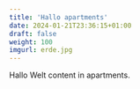 ```yaml
---
title: 'Hallo apartments'
date: 2024-01-21T23:36:15+01:00
draft: false
weight: 100
imgurl: erde.jpg
---
```


Hallo Welt content in apartments.
